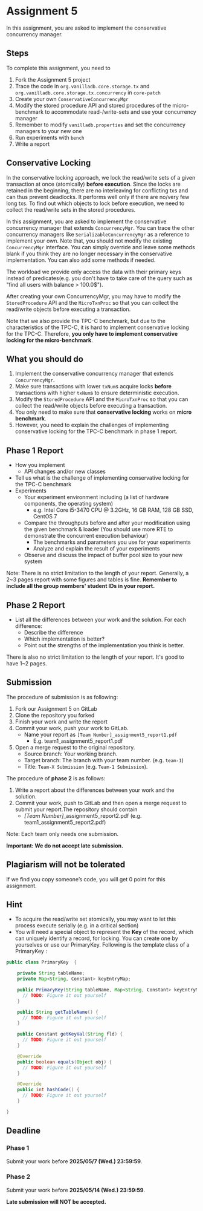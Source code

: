 # Assignment 5
In this assignment, you are asked to implement the conservative concurrency manager.

## Steps
To complete this assignment, you need to

1. Fork the Assignment 5 project
2. Trace the code in `org.vanilladb.core.storage.tx` and `org.vanilladb.core.storage.tx.concurrency` in `core-patch`
3. Create your own `ConservativeConcurrencyMgr`
4. Modify the stored procedure API and stored procedures of the micro-benchmark to accommodate read-/write-sets and use your concurrency manager
5. Remember to modify `vanilladb.properties` and set the concurrency managers to your new one
6. Run experiments with `bench`
7. Write a report

## Conservative Locking

In the conservative locking approach, we lock the read/write sets of a given transaction at once (atomically) **before execution**. Since the locks are retained in the beginning, there are no interleaving for conflicting txs and can thus prevent deadlocks. It performs well only if there are no/very few long txs. To find out which objects to lock before execution, we need to collect the read/write sets in the stored procedures.

In this assignment, you are asked to implement the conservative concurrency manager that extends `ConcurrencyMgr`. You can trace the other concurrency managers like `SerializableConcurrencyMgr` as a reference to implement your own. Note that, you should not modify the existing `ConcurrencyMgr` interface. You can simply override and leave some methods blank if you think they are no longer necessary in the conservative implementation. You can also add some methods if needed.

The workload we provide only access the data with their primary keys instead of predicates(e.g. you don't have to take care of the query such as "find all users with balance > 100.0$"). 

After creating your own ConcurrencyMgr, you may have to modify the `StoredProcedure` API and the `MicroTxnProc` so that you can collect the read/write objects before executing a transaction.

Note that we also provide the TPC-C benchmark, but due to the characteristics of the TPC-C, it is hard to implement conservative locking for the TPC-C. Therefore, **you only have to implement conservative locking for the micro-benchmark**.

## What you should do

1. Implement the conservative concurrency manager that extends `ConcurrencyMgr`.
2. Make sure transactions with lower `txNum`s acquire locks **before** transactions with higher `txNum`s to ensure deterministic execution.
3. Modify the `StoredProcedure` API and the `MicroTxnProc` so that you can collect the read/write objects before executing a transaction.
4. You only need to make sure that **conservative locking** works on **micro benchmark**.
5. However, you need to explain the challenges of implementing conservative locking for the TPC-C benchmark in phase 1 report.

## Phase 1 Report

- How you implement
  - API changes and/or new classes
- Tell us what is the challenge of implementing conservative locking for the TPC-C benchmark
- Experiments
  - Your experiment environment including (a list of hardware components, the operating system)
    - e.g. Intel Core i5-3470 CPU @ 3.2GHz, 16 GB RAM, 128 GB SSD, CentOS 7
  - Compare the throughputs before and after your modification using the given benchmark & loader (You should use more RTE to demonstrate the concurrent execution behaviour)
    - The benchmarks and parameters you use for your experiments
    - Analyze and explain the result of your experiments
  - Observe and discuss the impact of buffer pool size to your new system

Note: There is no strict limitation to the length of your report. Generally, a 2~3 pages report with some figures and tables is fine. **Remember to include all the group members' student IDs in your report.**

## Phase 2 Report

- List all the differences between your work and the solution. For each difference:
  - Describe the difference
  - Which implementation is better?
  - Point out the strengths of the implementation you think is better.

There is also no strict limitation to the length of your report. It's good to have 1~2 pages.

## Submission
The procedure of submission is as following:

1. Fork our Assignment 5 on GitLab
2. Clone the repository you forked
3. Finish your work and write the report
4. Commit your work, push your work to GitLab.
    - Name your report as `[Team Number]_assignment5_report1.pdf`
        - E.g. team1_assignment5_report1.pdf
5. Open a merge request to the original repository.
    - Source branch: Your working branch.
    - Target branch: The branch with your team number. (e.g. `team-1`)
    - Title: `Team-X Submission` (e.g. `Team-1 Submission`).


The procedure of **phase 2** is as follows:

1. Write a report about the differences between your work and the solution.
2. Commit your work, push to GitLab and then open a merge request to submit your report.The repository should contain
    - *[Team Number]*_assignment5_report2.pdf (e.g. team1_assignment5_report2.pdf)

Note: Each team only needs one submission.

**Important: We do not accept late submission.**

## Plagiarism will not be tolerated

If we find you copy someone’s code, you will get 0 point for this assignment.

## Hint

- To acquire the read/write set atomically, you may want to let this process execute serially (e.g. in a critical section)
- You will need a special object to represent the **Key** of the record, which can uniquely identify a record, for locking. You can create one by yourselves or use our PrimaryKey. Following is the template class of a PrimaryKey :

```Java
public class PrimaryKey  {

    private String tableName;
    private Map<String, Constant> keyEntryMap;

    public PrimaryKey(String tableName, Map<String, Constant> keyEntryMap) {
      // TODO: Figure it out yourself
    }

    public String getTableName() {
      // TODO: Figure it out yourself
    }

    public Constant getKeyVal(String fld) {
      // TODO: Figure it out yourself
    }

    @Override
    public boolean equals(Object obj) {
      // TODO: Figure it out yourself
    }

    @Override
    public int hashCode() {
      // TODO: Figure it out yourself
    }

}

```
## Deadline

### Phase 1

Submit your work before **2025/05/7 (Wed.) 23:59:59**.

### Phase 2

Submit your work before **2025/05/14 (Wed.) 23:59:59**.

<strong>Late submission will NOT be accepted.<strong>
